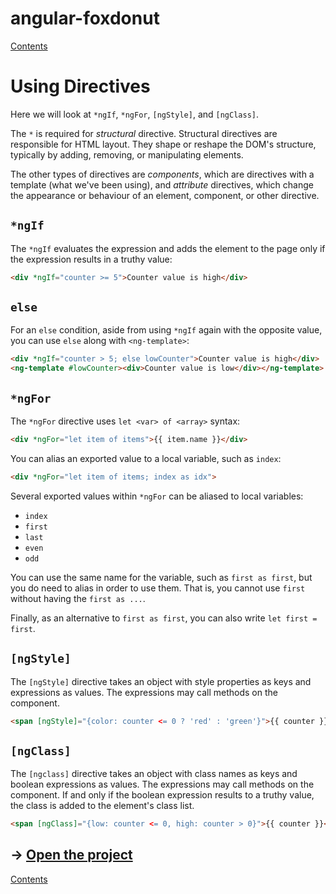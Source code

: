 # angular-foxdonut

[Contents](../README.md)

# Using Directives

Here we will look at `*ngIf`, `*ngFor`, `[ngStyle]`, and `[ngClass]`.

The `*` is required for _structural_ directive. Structural directives are responsible for HTML
layout. They shape or reshape the DOM's structure, typically by adding, removing, or manipulating
elements.

The other types of directives are _components_, which are directives with a template (what we've
been using), and _attribute_ directives, which change the appearance or behaviour of an element,
component, or other directive.

## `*ngIf`

The `*ngIf` evaluates the expression and adds the element to the page only if the expression results
in a truthy value:

```html
<div *ngIf="counter >= 5">Counter value is high</div>
```

## `else`

For an `else` condition, aside from using `*ngIf` again with the opposite value, you can use `else`
along with `<ng-template>`:

```html
<div *ngIf="counter > 5; else lowCounter">Counter value is high</div>
<ng-template #lowCounter><div>Counter value is low</div></ng-template>
```

## `*ngFor`

The `*ngFor` directive uses `let <var> of <array>` syntax:

```html
<div *ngFor="let item of items">{{ item.name }}</div>
```

You can alias an exported value to a local variable, such as `index`:

```html
<div *ngFor="let item of items; index as idx">
```

Several exported values within `*ngFor` can be aliased to local variables:

- `index`
- `first`
- `last`
- `even`
- `odd`

You can use the same name for the variable, such as `first as first`, but you do need to alias in
order to use them. That is, you cannot use `first` without having the `first as ...`.

Finally, as an alternative to `first as first`, you can also write `let first = first`.

## `[ngStyle]`

The `[ngStyle]` directive takes an object with style properties as keys and expressions as values.
The expressions may call methods on the component.

```html
<span [ngStyle]="{color: counter <= 0 ? 'red' : 'green'}">{{ counter }}</span>
```

## `[ngClass]`

The `[ngclass]` directive takes an object with class names as keys and boolean expressions as
values. The expressions may call methods on the component. If and only if the boolean expression
results to a truthy value, the class is added to the element's class list.

```html
<span [ngClass]="{low: counter <= 0, high: counter > 0}">{{ counter }}</span>
```

## &rarr; [Open the project](https://stackblitz.com/github/foxdonut/angular-foxdonut/tree/using-directives?file=src%2Fapp%2Fusing-directives%2Fusing-directives.component.html)

[Contents](../README.md)
